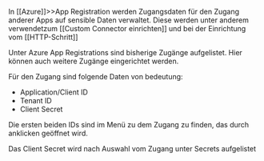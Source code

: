 In [[Azure]]>>App Registration werden Zugangsdaten für den Zugang anderer Apps auf sensible Daten verwaltet. Diese werden unter anderem verwendetzum [[Custom Connector einrichten]] und bei der Einrichtung vom [[HTTP-Schritt]]

Unter Azure App Registrations sind bisherige Zugänge aufgelistet. Hier können auch weitere Zugänge eingerichtet werden. 

Für den Zugang sind folgende Daten von bedeutung:
- Application/Client ID
- Tenant ID
- Client Secret

Die ersten beiden IDs sind im Menü zu dem Zugang zu finden, das durch anklicken geöffnet wird. 

Das Client Secret wird nach Auswahl vom Zugang unter Secrets aufgelistet